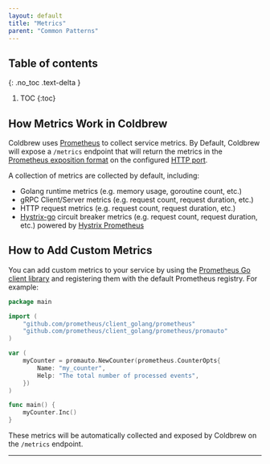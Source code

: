 ```yaml
---
layout: default
title: "Metrics"
parent: "Common Patterns"
---
```

## Table of contents
{: .no_toc .text-delta }

1. TOC
{:toc}

## How Metrics Work in Coldbrew

Coldbrew uses [Prometheus](https://prometheus.io/) to collect service metrics. By Default, Coldbrew will expose a `/metrics` endpoint that will return the metrics in the [Prometheus exposition format](https://prometheus.io/docs/instrumenting/exposition_formats/) on the configured [HTTP port].

A collection of metrics are collected by default, including:
* Golang runtime metrics (e.g. memory usage, goroutine count, etc.)
* gRPC Client/Server metrics (e.g. request count, request duration, etc.)
* HTTP request metrics (e.g. request count, request duration, etc.)
* [Hystrix-go] circuit breaker metrics (e.g. request count, request duration, etc.) powered by [Hystrix Prometheus]

## How to Add Custom Metrics

You can add custom metrics to your service by using the [Prometheus Go client library] and registering them with the default Prometheus registry. For example:

```go
package main

import (
    "github.com/prometheus/client_golang/prometheus"
    "github.com/prometheus/client_golang/prometheus/promauto"
)

var (
    myCounter = promauto.NewCounter(prometheus.CounterOpts{
        Name: "my_counter",
        Help: "The total number of processed events",
    })
)

func main() {
    myCounter.Inc()
}
```

These metrics will be automatically collected and exposed by Coldbrew on the `/metrics` endpoint.

---
[HTTP port]: https://pkg.go.dev/github.com/go-coldbrew/core/config#readme-type-config
[Hystrix Prometheus]: https://pkg.go.dev/github.com/go-coldbrew/hystrixprometheus
[Hystrix-go]: https://github.com/afex/hystrix-go
[Prometheus Go client library]: https://github.com/prometheus/client_golang
